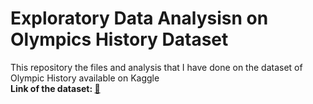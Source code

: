 # Exploratory Data Analysisn on Olympics History Dataset
This repository the files and analysis that I have done on the dataset of Olympic History available on Kaggle<br>
<strong>Link of the dataset: <a href="https://www.kaggle.com/datasets/heesoo37/120-years-of-olympic-history-athletes-and-results">🔗</a></strong>
